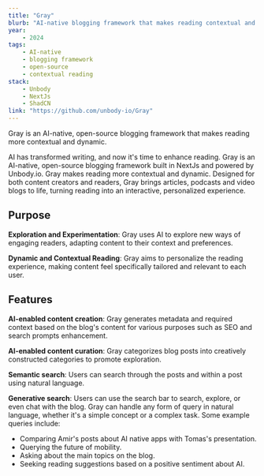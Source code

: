 ```yaml
---
title: "Gray"
blurb: "AI-native blogging framework that makes reading contextual and dynamic with semantic search and generative content exploration."
year:
    - 2024
tags:
    - AI-native
    - blogging framework
    - open-source
    - contextual reading
stack:
    - Unbody
    - NextJs
    - ShadCN
link: "https://github.com/unbody-io/Gray"
---
```


Gray is an AI-native, open-source blogging framework that makes reading more contextual and dynamic.

AI has transformed writing, and now it's time to enhance reading. Gray is an AI-native, open-source blogging framework built in NextJs and powered by Unbody.io. Gray makes reading more contextual and dynamic. Designed for both content creators and readers, Gray brings articles, podcasts and video blogs to life, turning reading into an interactive, personalized experience.

## Purpose

**Exploration and Experimentation**: Gray uses AI to explore new ways of engaging readers, adapting content to their context and preferences.

**Dynamic and Contextual Reading**: Gray aims to personalize the reading experience, making content feel specifically tailored and relevant to each user.

## Features

**AI-enabled content creation**: Gray generates metadata and required context based on the blog's content for various purposes such as SEO and search prompts enhancement.

**AI-enabled content curation**: Gray categorizes blog posts into creatively constructed categories to promote exploration.

**Semantic search**: Users can search through the posts and within a post using natural language.

**Generative search**: Users can use the search bar to search, explore, or even chat with the blog. Gray can handle any form of query in natural language, whether it's a simple concept or a complex task. Some example queries include:

- Comparing Amir's posts about AI native apps with Tomas's presentation.
- Querying the future of mobility.
- Asking about the main topics on the blog.
- Seeking reading suggestions based on a positive sentiment about AI.
